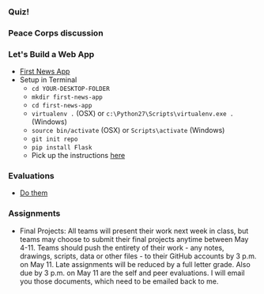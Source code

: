 
### Quiz!

### Peace Corps discussion

### Let's Build a Web App

  * [First News App](http://first-news-app.readthedocs.org/en/latest/)
  * Setup in Terminal
    * `cd YOUR-DESKTOP-FOLDER`
    * `mkdir first-news-app`
    * `cd first-news-app`
    * `virtualenv .` (OSX) or `c:\Python27\Scripts\virtualenv.exe .` (Windows)
    * `source bin/activate` (OSX) or `Scripts\activate` (Windows)
    * `git init repo`
    * `pip install Flask`
    * Pick up the instructions [here](http://first-news-app.readthedocs.org/en/latest/#act-2-hello-flask)

### Evaluations

  * [Do them](https://www.courseevalum.umd.edu/)

### Assignments

  * Final Projects: All teams will present their work next week in class, but teams may choose to submit their final projects anytime between May 4-11. Teams should push the entirety of their work - any notes, drawings, scripts, data or other files - to their GitHub accounts by 3 p.m. on May 11. Late assignments will be reduced by a full letter grade. Also due by 3 p.m. on May 11 are the self and peer evaluations. I will email you those documents, which need to be emailed back to me.
